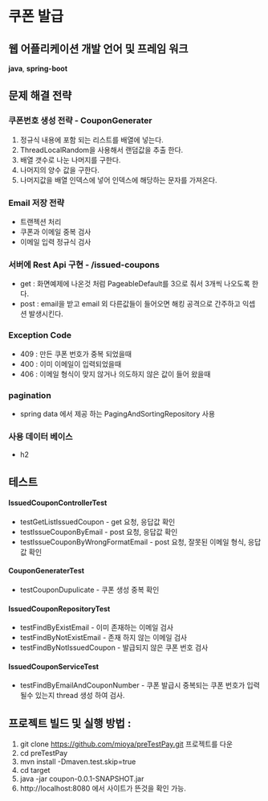 # 쿠폰 발급

## 웹 어플리케이션 개발 언어 및 프레임 워크
**java**, **spring-boot**

## 문제 해결 전략
### 쿠폰번호 생성 전략 - CouponGenerater
1. 정규식 내용에 포함 되는 리스트를 배열에 넣는다. 
2. ThreadLocalRandom을 사용해서 랜덤값을 추출 한다.
3. 배열 갯수로 나눈 나머지를 구한다. 
4. 나머지의 양수 값을 구한다.
5. 나머지값을 배열 인덱스에 넣어 인덱스에 해당하는 문자를 가져온다.

### Email 저장 전략
 + 트랜젝션 처리
 + 쿠폰과 이메일 중복 검사
 + 이메일 입력 정규식 검사  

### 서버에 Rest Api 구현 - /issued-coupons
 + get : 화면예제에 나온것 처럼 PageableDefault를 3으로 줘서 3개씩 나오도록 한다.
 + post : email을 받고 email 외 다른값들이 들어오면 해킹 공격으로 간주하고 익셉션 발생시킨다.

### Exception Code
 + 409 : 만든 쿠폰 번호가 중복 되었을때
 + 400 : 이미 이메일이 입력되었을때
 + 406 : 이메일 형식이 맞지 않거나 의도하지 않은 값이 들어 왔을때

### pagination
 + spring data 에서 제공 하는 PagingAndSortingRepository 사용

### 사용 데이터 베이스
 + h2

## 테스트  
#### IssuedCouponControllerTest
- testGetListIssuedCoupon - get 요청, 응답값 확인
- testIssueCouponByEmail - post 요청, 응답값 확인
- testIssueCouponByWrongFormatEmail - post 요청, 잘못된 이메일 형식, 응답값 확인

#### CouponGeneraterTest
- testCouponDupulicate - 쿠폰 생성 중복 확인 

#### IssuedCouponRepositoryTest
- testFindByExistEmail - 이미 존재하는 이메일 검사 
- testFindByNotExistEmail - 존재 하지 않는 이메일 검사 
- testFindByNotIssuedCoupon - 발급되지 않은 쿠폰 번호 검사 

#### IssuedCouponServiceTest
- testFindByEmailAndCouponNumber - 쿠폰 발급시 중복되는 쿠폰 번호가 입력될수 있는지 thread 생성 하여 검사. 


## 프로젝트 빌드 및 실행 방법 : 

1. git clone https://github.com/mioya/preTestPay.git 프로젝트를 다운 
2. cd preTestPay
3. mvn install -Dmaven.test.skip=true
4. cd target
5. java -jar coupon-0.0.1-SNAPSHOT.jar
6. http://localhost:8080 에서 사이트가 뜬것을 확인 가능. 